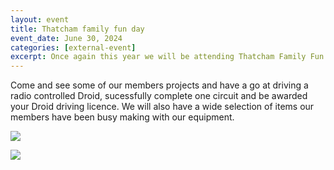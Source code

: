 ```yaml
---
layout: event
title: Thatcham family fun day
event_date: June 30, 2024
categories: [external-event]
excerpt: Once again this year we will be attending Thatcham Family Fun Day on Henwick Worthy Sports Field.
---
```


Come and see some of our members projects and have a go at driving a radio controlled Droid, sucessfully complete one circuit and be awarded your Droid driving licence. We will also have a wide selection of items our members have been busy making with our equipment.

![](/nhsite/images/family-fun-23.png)

![](/nhsite/images/dday80.png)
